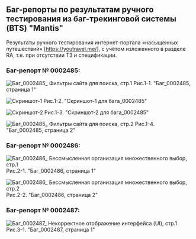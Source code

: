 ## Баг-репорты по результатам ручного тестирования из баг-трекинговой системы (BTS) "Mantis"

Результаты ручного тестирования интернет-портала «насыщенных путешествий» [https://youtravel.me/], с учётом изложенного в разделе RA, т.е. при отсутствии ТЗ и спецификации.

### Баг-репорт № 0002485:

![Баг_0002485_ Фильтры сайта для поиска, стр.1](https://github.com/tsf-soft/SoftwareQA/assets/6228605/a65a9c99-3213-4c1d-8498-16cb5f6226ca "Баг_0002485, страница 1")
Рис.1-1. "Баг_0002485, страница 1"

![Скриншот-1](https://github.com/tsf-soft/SoftwareQA/assets/6228605/8554e903-406e-415d-b009-e5df51b19288 "Скриншот-1 для бага_0002485")
Рис.1-2. "Скриншот-1 для бага_0002485"

![Скриншот-2](https://github.com/tsf-soft/SoftwareQA/assets/6228605/236e4b76-ef0d-4b24-83e4-23d51bb85d85 "Скриншот-2 для бага_0002485")
Рис.1-3. "Скриншот-2 для бага_0002485"

![Баг_0002485_ Фильтры сайта для поиска, стр.2](https://github.com/tsf-soft/SoftwareQA/assets/6228605/6ed4dc0d-050e-427b-a522-ddb9821a4594 "Баг_0002485, страница 2")
Рис.1-4. "Баг_0002485, страница 2"



### Баг-репорт № 0002486:

![Баг_0002486_ Бессмысленная организация множественного выбор, стр.1](https://github.com/tsf-soft/SoftwareQA/assets/6228605/94aad6a1-4af1-496a-b689-b6bd2a318285 "Баг_0002486, страница 1")
Рис.2-1. "Баг_0002486, страница 1"

![Баг_0002486_ Бессмысленная организация множественного выбор, стр.2](https://github.com/tsf-soft/SoftwareQA/assets/6228605/e5658936-3ba6-4a97-babd-5efa3804d614 "Баг_0002486, страница 2")
Рис.2-2. "Баг_0002486, страница 2"



### Баг-репорт № 0002487:

![Баг_0002487_ Некорректное отображение интерфейса (UI), стр.1](https://github.com/tsf-soft/SoftwareQA/assets/6228605/353c0050-173d-4134-8580-b3d000438d06 "Баг_0002487, страница 1")
Рис.3-1. "Баг_0002487, страница 1"


